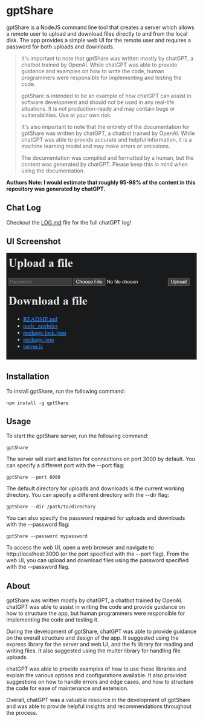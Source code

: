 # gptShare
gptShare is a NodeJS command line tool that creates a server which allows a remote user to upload and download files directly to and from the local disk. The app provides a simple web UI for the remote user and requires a password for both uploads and downloads.

> It's important to note that gptShare was written mostly by chatGPT, a chatbot trained by OpenAI. While chatGPT was able to provide guidance and examples on how to write the code, human programmers were responsible for implementing and testing the code.
> 
> gptShare is intended to be an example of how chatGPT can assist in software development and should not be used in any real-life situations. It is not production-ready and may contain bugs or vulnerabilities. Use at your own risk.
> 
> It's also important to note that the entirety of the documentation for gptShare was written by chatGPT, a chatbot trained by OpenAI. While chatGPT was able to provide accurate and helpful information, it is a machine learning model and may make errors or omissions.
> 
> The documentation was compiled and formatted by a human, but the content was generated by chatGPT. Please keep this in mind when using the documentation.

**Authors Note: I would estimate that roughly 95-98% of the content in this repository was generated by chatGPT.**

## Chat Log
Checkout the [LOG.md](LOG.md) file for the full chatGPT log!

## UI Screenshot
![screenshot](screenshot.png)

## Installation
To install gptShare, run the following command:

```
npm install -g gptShare
```

## Usage
To start the gptShare server, run the following command:
```
gptShare
```

The server will start and listen for connections on port 3000 by default. You can specify a different port with the --port flag:

```
gptShare --port 8080
```

The default directory for uploads and downloads is the current working directory. You can specify a different directory with the --dir flag:


```
gptShare --dir /path/to/directory
```

You can also specify the password required for uploads and downloads with the --password flag:

```
gptShare --password mypassword
```

To access the web UI, open a web browser and navigate to http://localhost:3000 (or the port specified with the --port flag). From the web UI, you can upload and download files using the password specified with the --password flag.

## About
gptShare was written mostly by chatGPT, a chatbot trained by OpenAI. chatGPT was able to assist in writing the code and provide guidance on how to structure the app, but human programmers were responsible for implementing the code and testing it.

During the development of gptShare, chatGPT was able to provide guidance on the overall structure and design of the app. It suggested using the express library for the server and web UI, and the fs library for reading and writing files. It also suggested using the multer library for handling file uploads.

chatGPT was able to provide examples of how to use these libraries and explain the various options and configurations available. It also provided suggestions on how to handle errors and edge cases, and how to structure the code for ease of maintenance and extension.

Overall, chatGPT was a valuable resource in the development of gptShare and was able to provide helpful insights and recommendations throughout the process.